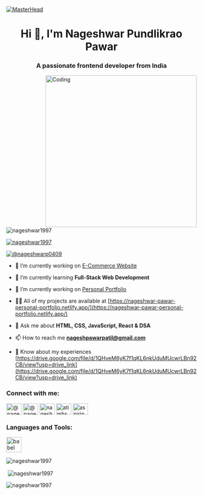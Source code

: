 [![MasterHead](https://www.creativeitinstitute.com/images/course/course_1663052056.jpg)](https://rishavchanda.io)

<h1 align="center">Hi 👋, I'm Nageshwar Pundlikrao Pawar</h1>
<h3 align="center">A passionate frontend developer from India</h3>
<img align="right" alt="Coding" width="400" src="https://www.shootdartsolutions.com/img/service/web-design.gif" />

<p align="left"> <img src="https://komarev.com/ghpvc/?username=nageshwar1997&label=Profile%20views&color=0e75b6&style=flat" alt="nageshwar1997" /> </p>

<p align="left"> <a href="https://github.com/ryo-ma/github-profile-trophy"><img src="https://github-profile-trophy.vercel.app/?username=nageshwar1997" alt="nageshwar1997" /></a> </p>

<p align="left"> <a href="https://twitter.com/nageshwarp0409" target="blank"><img src="https://img.shields.io/twitter/follow/nageshwarp0409?logo=twitter&style=for-the-badge" alt="@nageshwarp0409" /></a> </p>

- 🔭 I’m currently working on [E-Commerce Website](https://shopify-by-nageshwar-pawar.netlify.app/)

- 🌱 I’m currently learning **Full-Stack Web Development**

- 🔭 I’m currently working on [Personal Portfolio](https://nageshwar-pawar-personal-portfolio.netlify.app/)

- 👨‍💻 All of my projects are available at [https://nageshwar-pawar-personal-portfolio.netlify.app/](https://nageshwar-pawar-personal-portfolio.netlify.app/)

- 💬 Ask me about **HTML, CSS, JavaScript, React & DSA**

- 📫 How to reach me **nageshpawarpatil@gmail.com**

- 📄 Know about my experiences [https://drive.google.com/file/d/1QHveM6yK7f1qKL6nkUduMUcwrLBn92CB/view?usp=drive_link](https://drive.google.com/file/d/1QHveM6yK7f1qKL6nkUduMUcwrLBn92CB/view?usp=drive_link)

<h3 align="left">Connect with me:</h3>
<p align="left">
  <a href="https://codepen.io/nageshwar-pawar" target="blank"><img align="center" src="https://raw.githubusercontent.com/rahuldkjain/github-profile-readme-generator/master/src/images/icons/Social/codepen.svg" alt="@nageshwar-pawar" height="30" width="40" /></a>
  <a href="https://twitter.com/nageshwarp0409" target="blank"><img align="center" src="https://raw.githubusercontent.com/rahuldkjain/github-profile-readme-generator/master/src/images/icons/Social/twitter.svg" alt="@nageshwarp0409" height="30" width="40" /></a>
  <a href="https://linkedin.com/in/nageshwar-pawar-b94495262/" target="blank"><img align="center" src="https://raw.githubusercontent.com/rahuldkjain/github-profile-readme-generator/master/src/images/icons/Social/linked-in-alt.svg" alt="nageshwar-pawar-b94495262/" height="30" width="40" /></a>
  <a href="https://fb.com/atimhsusnageshpawar5630" target="blank"><img align="center" src="https://raw.githubusercontent.com/rahuldkjain/github-profile-readme-generator/master/src/images/icons/Social/facebook.svg" alt="atimhsusnageshpawar5630" height="30" width="40" /></a>
  <a href="https://instagram.com/aspiring_web_developer/" target="blank"><img align="center" src="https://raw.githubusercontent.com/rahuldkjain/github-profile-readme-generator/master/src/images/icons/Social/instagram.svg" alt="aspiring_web_developer/" height="30" width="40" /></a>
</p>

<h3 align="left">Languages and Tools:</h3>
<p align="left">
  <a href="https://babeljs.io/" target="_blank" rel="noreferrer"> <img src="https://www.vectorlogo.zone/logos/babeljs/babeljs-icon.svg" alt="babel" width="40" height="40"/> </a>
  <!-- ... (other tools and languages) ... -->
</p>

<p align="left"><img align="center" src="https://github-readme-stats.vercel.app/api/top-langs?username=nageshwar1997&show_icons=true&locale=en&layout=compact" alt="nageshwar1997" /></p>

<p align="left">&nbsp;<img align="center" src="https://github-readme-stats.vercel.app/api?username=nageshwar1997&show_icons=true&locale=en" alt="nageshwar1997" /></p>

<p align="left"><img align="center" src="https://github-readme-streak-stats.herokuapp.com/?user=nageshwar1997&" alt="nageshwar1997" /></p>
